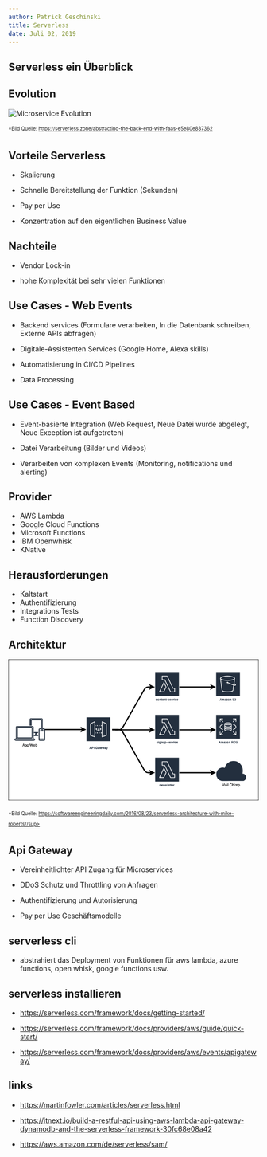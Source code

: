 ```yaml
---
author: Patrick Geschinski
title: Serverless
date: Juli 02, 2019
---
```


## Serverless ein Überblick

## Evolution

![Microservice Evolution](https://cdn-images-1.medium.com/max/2042/1*VD9n01kVn4hqOhyzY9X41w.png)

<sub><sup>*Bild Quelle: https://serverless.zone/abstracting-the-back-end-with-faas-e5e80e837362</sup></sub>


## Vorteile Serverless

- Skalierung

- Schnelle Bereitstellung der Funktion (Sekunden)

- Pay per Use

- Konzentration auf den eigentlichen Business Value

## Nachteile

- Vendor Lock-in

- hohe Komplexität bei sehr vielen Funktionen

## Use Cases - Web Events

- Backend services (Formulare verarbeiten, In die Datenbank schreiben, Externe APIs abfragen)

- Digitale-Assistenten Services (Google Home, Alexa skills)

- Automatisierung in CI/CD Pipelines

- Data Processing

## Use Cases - Event Based

- Event-basierte Integration (Web Request, Neue Datei wurde abgelegt, Neue Exception ist aufgetreten)

- Datei Verarbeitung (Bilder und Videos)

- Verarbeiten von komplexen Events (Monitoring, notifications und alerting)

## Provider

- AWS Lambda
- Google Cloud Functions
- Microsoft Functions
- IBM Openwhisk
- KNative

## Herausforderungen

- Kaltstart
- Authentifizierung
- Integrations Tests
- Function Discovery

## Architektur

![Api Gateway](functions.png)

<sub><sup>*Bild Quelle: https://softwareengineeringdaily.com/2016/08/23/serverless-architecture-with-mike-roberts//sup></sub>

## Api Gateway

- Vereinheitlichter API Zugang für Microservices

- DDoS Schutz und Throttling von Anfragen

- Authentifizierung und Autorisierung

- Pay per Use Geschäftsmodelle

## serverless cli

- abstrahiert das Deployment von Funktionen für aws lambda, azure functions, open whisk, google functions usw.


## serverless installieren

- https://serverless.com/framework/docs/getting-started/

- https://serverless.com/framework/docs/providers/aws/guide/quick-start/
 
- https://serverless.com/framework/docs/providers/aws/events/apigateway/


## links

- https://martinfowler.com/articles/serverless.html
 
- https://itnext.io/build-a-restful-api-using-aws-lambda-api-gateway-dynamodb-and-the-serverless-framework-30fc68e08a42

- https://aws.amazon.com/de/serverless/sam/
